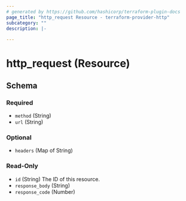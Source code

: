```yaml
---
# generated by https://github.com/hashicorp/terraform-plugin-docs
page_title: "http_request Resource - terraform-provider-http"
subcategory: ""
description: |-
  
---
```


# http_request (Resource)





<!-- schema generated by tfplugindocs -->
## Schema

### Required

- `method` (String)
- `url` (String)

### Optional

- `headers` (Map of String)

### Read-Only

- `id` (String) The ID of this resource.
- `response_body` (String)
- `response_code` (Number)
